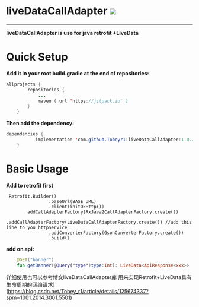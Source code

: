 # liveDataCallAdapter [![](https://jitpack.io/v/Tobeyr1/liveDataCallAdapter.svg)](https://jitpack.io/#Tobeyr1/liveDataCallAdapter)
---------------------------
**liveDataCallAdapter is use for java retrofit +LiveData**

# Quick Setup
**Add it in your root build.gradle at the end of repositories:**

```java
allprojects {
		repositories {
			...
			maven { url 'https://jitpack.io' }
		}
	}
```
**Then add the dependency:**
```java
dependencies {
	       implementation 'com.github.Tobeyr1:liveDataCallAdapter:1.0.2'
	}
```
# Basic Usage
**Add to retrofit first**
```kotin
 Retrofit.Builder()
                .baseUrl(BASE_URL)
                .client(initOkHttp())
		addCallAdapterFactory(RxJava2CallAdapterFactory.create())
                .addCallAdapterFactory(LiveDataCallAdapterFactory.create()) //add this line to you httpService
                .addConverterFactory(GsonConverterFactory.create())
                .build()
```
**add on api:**

```kotlin
    @GET("banner")
    fun getBanner(@Query("type")type:Int): LiveData<ApiResponse<xxx>>
```
详细使用也可以参考博文liveDataCallAdapter库 用来实现Retrofit+LiveData具有生命周期的网络请求](https://blog.csdn.net/Tobey_r1/article/details/125674337?spm=1001.2014.3001.5501)
